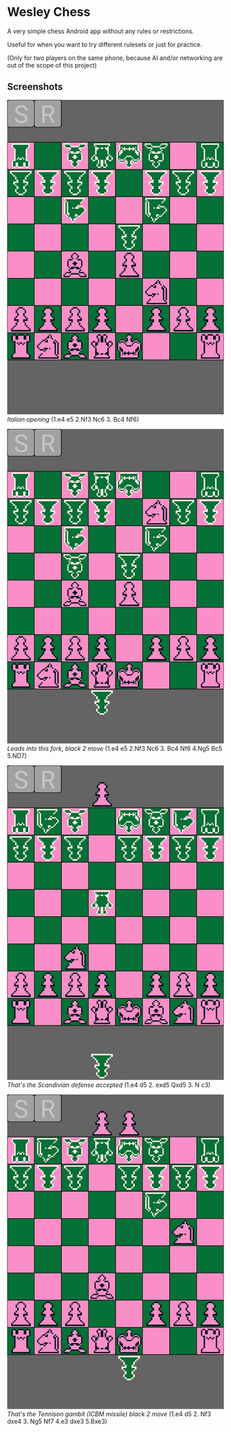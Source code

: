 # Wesley Chess
A very simple chess Android app without any rules or restrictions.

Useful for when you want to try different rulesets or just for practice.

(Only for two players on the same phone, because AI and/or networking are out of the scope of this project)

## Screenshots
![Screenshot 1](https://github.com/TechnicJelle/WesleyChess/blob/ProcessingAndroid/.github/images/scr01.jpg)\
*Italian opening* (1.e4 e5 2.Nf3 Nc6 3. Bc4 Nf6)

![Screenshot 2](https://github.com/TechnicJelle/WesleyChess/blob/ProcessingAndroid/.github/images/scr02.jpg)\
*Leads into this fork, black 2 move* (1.e4 e5 2.Nf3 Nc6 3. Bc4 Nf6 4.Ng5 Bc5 5.ND7)

![Screenshot 3](https://github.com/TechnicJelle/WesleyChess/blob/ProcessingAndroid/.github/images/scr03.jpg)\
*That's the Scandivian defense accepted* (1.e4 d5 2. exd5 Qxd5 3. N c3)

![Screenshot 4](https://github.com/TechnicJelle/WesleyChess/blob/ProcessingAndroid/.github/images/scr04.jpg)\
*That's the Tennison gambit (ICBM missile) black 2 move* (1.e4 d5 2. Nf3 dxe4 3. Ng5 Nf7 4.e3 dxe3 5.Bxe3)
